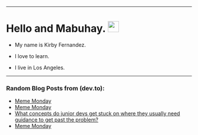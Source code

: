 
<img src="https://komarev.com/ghpvc/?username=kirbygit&style=flat-square&color=blue" alt=""/>

---
<h1>
  Hello and Mabuhay.
  <img src="https://media.giphy.com/media/hvRJCLFzcasrR4ia7z/giphy.gif" width="30px"/>
</h1>

- My name is Kirby Fernandez.

- I love to learn.

- I live in Los Angeles.

---

### Random Blog Posts from (dev.to):
<!-- BLOG-POST-LIST:START -->
- [Meme Monday](https://dev.to/ben/meme-monday-25a4)
- [Meme Monday](https://dev.to/ben/meme-monday-5h8i)
- [What concepts do junior devs get stuck on where they usually need guidance to get past the problem?](https://dev.to/ben/what-concepts-do-junior-devs-get-stuck-on-where-they-usually-need-guidance-to-get-past-the-problem-1lo1)
- [Meme Monday](https://dev.to/ben/meme-monday-357l)
<!-- BLOG-POST-LIST:END -->
